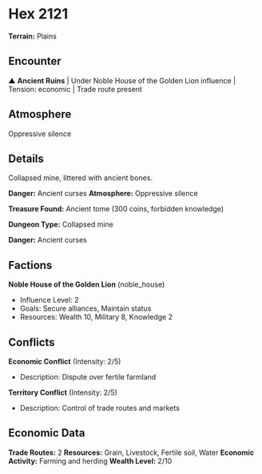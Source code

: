 # Hex 2121

**Terrain:** Plains

## Encounter
▲ **Ancient Ruins** | Under Noble House of the Golden Lion influence | Tension: economic | Trade route present

## Atmosphere
Oppressive silence

## Details
Collapsed mine, littered with ancient bones.

**Danger:** Ancient curses
**Atmosphere:** Oppressive silence

**Treasure Found:** Ancient tome (300 coins, forbidden knowledge)


**Dungeon Type:** Collapsed mine

**Danger:** Ancient curses

## Factions
**Noble House of the Golden Lion** (noble_house)
- Influence Level: 2
- Goals: Secure alliances, Maintain status
- Resources: Wealth 10, Military 8, Knowledge 2

## Conflicts
**Economic Conflict** (Intensity: 2/5)
- Description: Dispute over fertile farmland

**Territory Conflict** (Intensity: 2/5)
- Description: Control of trade routes and markets

## Economic Data
**Trade Routes:** 2
**Resources:** Grain, Livestock, Fertile soil, Water
**Economic Activity:** Farming and herding
**Wealth Level:** 2/10
